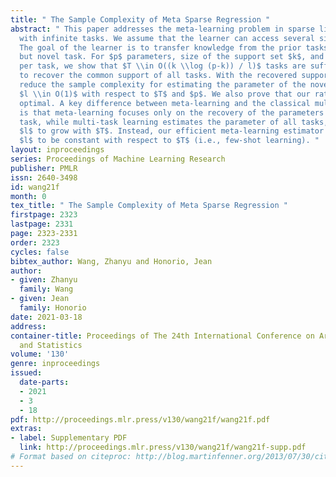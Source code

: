 ```yaml
---
title: " The Sample Complexity of Meta Sparse Regression "
abstract: " This paper addresses the meta-learning problem in sparse linear regression
  with infinite tasks. We assume that the learner can access several similar tasks.
  The goal of the learner is to transfer knowledge from the prior tasks to a similar
  but novel task. For $p$ parameters, size of the support set $k$, and $l$ samples
  per task, we show that $T \\in O((k \\log (p-k)) / l)$ tasks are sufficient in order
  to recover the common support of all tasks. With the recovered support, we can greatly
  reduce the sample complexity for estimating the parameter of the novel task, i.e.,
  $l \\in O(1)$ with respect to $T$ and $p$. We also prove that our rates are minimax
  optimal. A key difference between meta-learning and the classical multi-task learning,
  is that meta-learning focuses only on the recovery of the parameters of the novel
  task, while multi-task learning estimates the parameter of all tasks, which requires
  $l$ to grow with $T$. Instead, our efficient meta-learning estimator allows for
  $l$ to be constant with respect to $T$ (i.e., few-shot learning). "
layout: inproceedings
series: Proceedings of Machine Learning Research
publisher: PMLR
issn: 2640-3498
id: wang21f
month: 0
tex_title: " The Sample Complexity of Meta Sparse Regression "
firstpage: 2323
lastpage: 2331
page: 2323-2331
order: 2323
cycles: false
bibtex_author: Wang, Zhanyu and Honorio, Jean
author:
- given: Zhanyu
  family: Wang
- given: Jean
  family: Honorio
date: 2021-03-18
address:
container-title: Proceedings of The 24th International Conference on Artificial Intelligence
  and Statistics
volume: '130'
genre: inproceedings
issued:
  date-parts:
  - 2021
  - 3
  - 18
pdf: http://proceedings.mlr.press/v130/wang21f/wang21f.pdf
extras:
- label: Supplementary PDF
  link: http://proceedings.mlr.press/v130/wang21f/wang21f-supp.pdf
# Format based on citeproc: http://blog.martinfenner.org/2013/07/30/citeproc-yaml-for-bibliographies/
---
```

